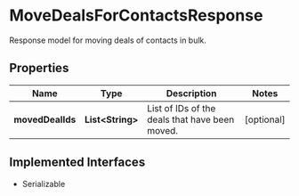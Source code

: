 

# MoveDealsForContactsResponse

Response model for moving deals of contacts in bulk.

## Properties

| Name | Type | Description | Notes |
|------------ | ------------- | ------------- | -------------|
|**movedDealIds** | **List&lt;String&gt;** | List of IDs of the deals that have been moved. |  [optional] |


## Implemented Interfaces

* Serializable

